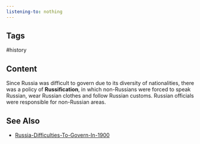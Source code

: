 ```yaml
---
listening-to: nothing
---
```


## Tags

#history

## Content

Since Russia was difficult to govern due to its diversity of nationalities, there was a policy of **Russification**, in which non-Russians were forced to speak Russian, wear Russian clothes and follow Russian customs. Russian officials were responsible for non-Russian areas.

## See Also

- [Russia-Difficulties-To-Govern-In-1900](Russia-Difficulties-To-Govern-In-1900)

